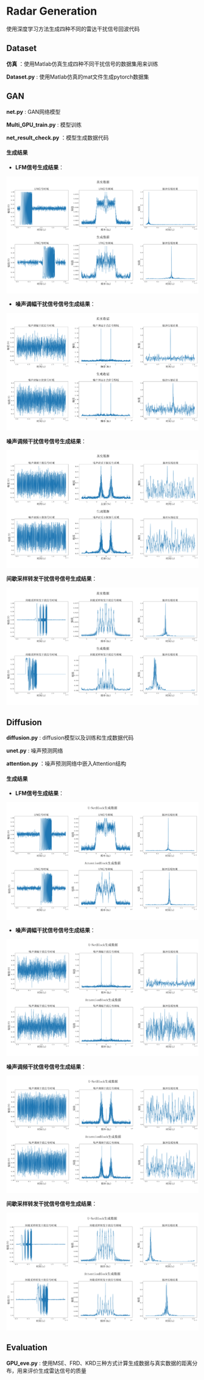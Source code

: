 # Radar Generation

使用深度学习方法生成四种不同的雷达干扰信号回波代码

## Dataset

**仿真** ：使用Matlab仿真生成四种不同干扰信号的数据集用来训练

**Dataset.py** : 使用Matlab仿真的mat文件生成pytorch数据集



## GAN

**net.py** : GAN网络模型

**Multi_GPU_train.py** : 模型训练

**net_result_check.py** ：模型生成数据代码

#### 生成结果



- **LFM信号生成结果**：

![LFM信号生成](./GAN/GAN_LFM.png)

- **噪声调幅干扰信号信号生成结果**：

![LFM信号生成](./GAN/GAN_AM_noise.png)

**噪声调频干扰信号信号生成结果**：

![LFM信号生成](./GAN/GAN_FM_noise.png)



**间歇采样转发干扰信号信号生成结果**：

![LFM信号生成](./GAN/GAN_ISRJ.png)



## Diffusion

**diffusion.py** : diffusion模型以及训练和生成数据代码

**unet.py** : 噪声预测网络

**attention.py** ：噪声预测网络中嵌入Attention结构

#### 生成结果



- **LFM信号生成结果**：

![LFM信号生成](./Diffusion/DDPM_LFM.png)

- **噪声调幅干扰信号信号生成结果**：

![LFM信号生成](./Diffusion/DDPM_AM_noise.png)

**噪声调频干扰信号信号生成结果**：

![LFM信号生成](./Diffusion/DDPM_FM_noise.png)



**间歇采样转发干扰信号信号生成结果**：

![LFM信号生成](./Diffusion/DDPM_ISRJ.png)

## Evaluation

**GPU_eve.py** : 使用MSE、FRD、KRD三种方式计算生成数据与真实数据的距离分布，用来评价生成雷达信号的质量